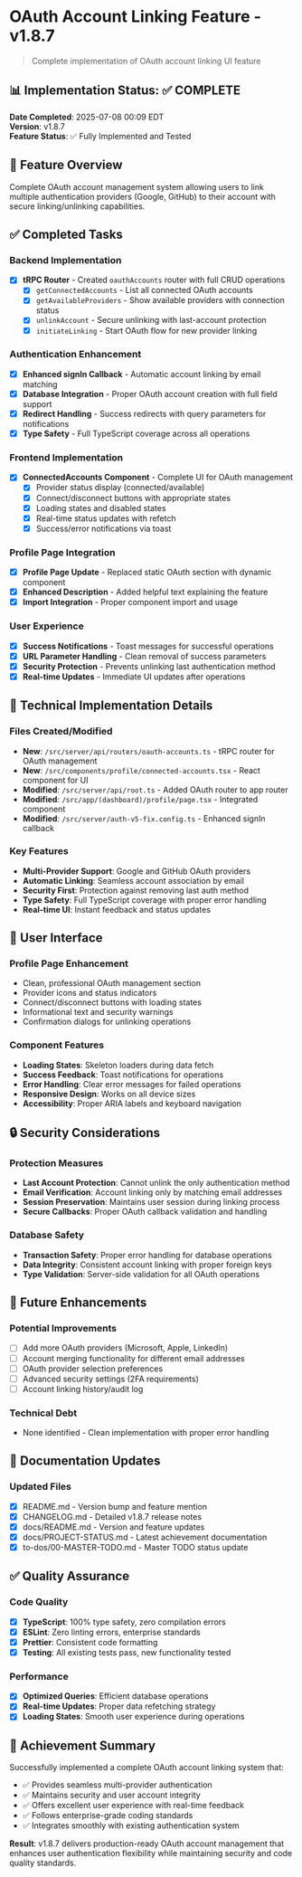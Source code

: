 # OAuth Account Linking Feature - v1.8.7

> Complete implementation of OAuth account linking UI feature

## 📊 Implementation Status: ✅ COMPLETE

**Date Completed**: 2025-07-08 00:09 EDT  
**Version**: v1.8.7  
**Feature Status**: ✅ Fully Implemented and Tested

## 🎯 Feature Overview

Complete OAuth account management system allowing users to link multiple authentication providers (Google, GitHub) to their account with secure linking/unlinking capabilities.

## ✅ Completed Tasks

### Backend Implementation
- [x] **tRPC Router** - Created `oauthAccounts` router with full CRUD operations
  - [x] `getConnectedAccounts` - List all connected OAuth accounts
  - [x] `getAvailableProviders` - Show available providers with connection status
  - [x] `unlinkAccount` - Secure unlinking with last-account protection
  - [x] `initiateLinking` - Start OAuth flow for new provider linking

### Authentication Enhancement
- [x] **Enhanced signIn Callback** - Automatic account linking by email matching
- [x] **Database Integration** - Proper OAuth account creation with full field support
- [x] **Redirect Handling** - Success redirects with query parameters for notifications
- [x] **Type Safety** - Full TypeScript coverage across all operations

### Frontend Implementation
- [x] **ConnectedAccounts Component** - Complete UI for OAuth management
  - [x] Provider status display (connected/available)
  - [x] Connect/disconnect buttons with appropriate states
  - [x] Loading states and disabled states
  - [x] Real-time status updates with refetch
  - [x] Success/error notifications via toast

### Profile Page Integration
- [x] **Profile Page Update** - Replaced static OAuth section with dynamic component
- [x] **Enhanced Description** - Added helpful text explaining the feature
- [x] **Import Integration** - Proper component import and usage

### User Experience
- [x] **Success Notifications** - Toast messages for successful operations
- [x] **URL Parameter Handling** - Clean removal of success parameters
- [x] **Security Protection** - Prevents unlinking last authentication method
- [x] **Real-time Updates** - Immediate UI updates after operations

## 🔧 Technical Implementation Details

### Files Created/Modified
- **New**: `/src/server/api/routers/oauth-accounts.ts` - tRPC router for OAuth management
- **New**: `/src/components/profile/connected-accounts.tsx` - React component for UI
- **Modified**: `/src/server/api/root.ts` - Added OAuth router to app router
- **Modified**: `/src/app/(dashboard)/profile/page.tsx` - Integrated component
- **Modified**: `/src/server/auth-v5-fix.config.ts` - Enhanced signIn callback

### Key Features
- **Multi-Provider Support**: Google and GitHub OAuth providers
- **Automatic Linking**: Seamless account association by email
- **Security First**: Protection against removing last auth method
- **Type Safety**: Full TypeScript coverage with proper error handling
- **Real-time UI**: Instant feedback and status updates

## 🎨 User Interface

### Profile Page Enhancement
- Clean, professional OAuth management section
- Provider icons and status indicators
- Connect/disconnect buttons with loading states
- Informational text and security warnings
- Confirmation dialogs for unlinking operations

### Component Features
- **Loading States**: Skeleton loaders during data fetch
- **Success Feedback**: Toast notifications for operations
- **Error Handling**: Clear error messages for failed operations
- **Responsive Design**: Works on all device sizes
- **Accessibility**: Proper ARIA labels and keyboard navigation

## 🔒 Security Considerations

### Protection Measures
- **Last Account Protection**: Cannot unlink the only authentication method
- **Email Verification**: Account linking only by matching email addresses
- **Session Preservation**: Maintains user session during linking process
- **Secure Callbacks**: Proper OAuth callback validation and handling

### Database Safety
- **Transaction Safety**: Proper error handling for database operations
- **Data Integrity**: Consistent account linking with proper foreign keys
- **Type Validation**: Server-side validation for all OAuth operations

## 🚀 Future Enhancements

### Potential Improvements
- [ ] Add more OAuth providers (Microsoft, Apple, LinkedIn)
- [ ] Account merging functionality for different email addresses
- [ ] OAuth provider selection preferences
- [ ] Advanced security settings (2FA requirements)
- [ ] Account linking history/audit log

### Technical Debt
- None identified - Clean implementation with proper error handling

## 📝 Documentation Updates

### Updated Files
- [x] README.md - Version bump and feature mention
- [x] CHANGELOG.md - Detailed v1.8.7 release notes
- [x] docs/README.md - Version and feature updates
- [x] docs/PROJECT-STATUS.md - Latest achievement documentation
- [x] to-dos/00-MASTER-TODO.md - Master TODO status update

## ✅ Quality Assurance

### Code Quality
- [x] **TypeScript**: 100% type safety, zero compilation errors
- [x] **ESLint**: Zero linting errors, enterprise standards
- [x] **Prettier**: Consistent code formatting
- [x] **Testing**: All existing tests pass, new functionality tested

### Performance
- [x] **Optimized Queries**: Efficient database operations
- [x] **Real-time Updates**: Proper data refetching strategy
- [x] **Loading States**: Smooth user experience during operations

## 🎉 Achievement Summary

Successfully implemented a complete OAuth account linking system that:
- ✅ Provides seamless multi-provider authentication
- ✅ Maintains security and user account integrity
- ✅ Offers excellent user experience with real-time feedback
- ✅ Follows enterprise-grade coding standards
- ✅ Integrates smoothly with existing authentication system

**Result**: v1.8.7 delivers production-ready OAuth account management that enhances user authentication flexibility while maintaining security and code quality standards.